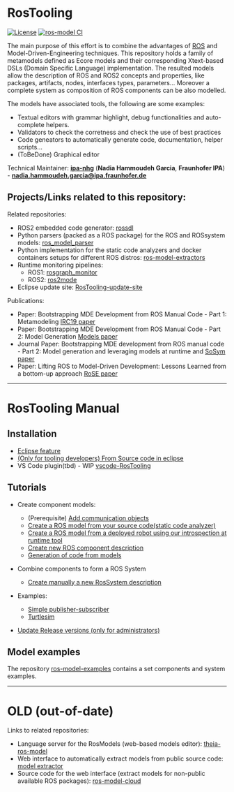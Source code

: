 # RosTooling

[![License](https://img.shields.io/badge/License-Apache_2.0-blue.svg)](https://opensource.org/licenses/Apache-2.0) [![ros-model CI](https://github.com/ipa320/ros-model/actions/workflows/build.yml/badge.svg)](https://github.com/ipa320/ros-model/actions/workflows/build.yml)

The main purpose of this effort is to combine the advantages of [ROS](http://wiki.ros.org/) and Model-Driven-Engineering techniques. This repository holds a family of metamodels defined as Ecore models and their corresponding Xtext-based DSLs (Domain Specific Language) implementation. 
The resulted models allow the description of ROS and ROS2 concepts and properties, like packages, artifacts, nodes, interfaces types, parameters... Moreover a complete system as composition of ROS components can be also modelled.

The models have associated tools, the following are some examples:
- Textual editors with grammar highlight, debug functionalities and auto-complete helpers.
- Validators to check the corretness and check the use of best practices
- Code geneators to automatically generate code, documentation, helper scripts...
- (ToBeDone) Graphical editor

Technical Maintainer: [**ipa-nhg**](https://github.com/ipa-nhg/) (**Nadia Hammoudeh Garcia**, **Fraunhofer IPA**) - **nadia.hammoudeh.garcia@ipa.fraunhofer.de**

## Projects/Links related to this repository:

Related repositories:
- ROS2 embedded code generator: [rossdl](https://github.com/CoreSenseEU/rossdl)
- Python parsers (packed as a ROS package) for the ROS and ROSsystem models: [ros_model_parser](https://github.com/ipa320/ros_model_parser)
- Python implementation for the static code analyzers and docker containers setups for different ROS distros: [ros-model-extractors](https://github.com/ipa320/ros-model-extractors)
- Runtime monitoring pipelines:
  - ROS1: [rosgraph_monitor](https://github.com/ipa320/rosgraph_monitor)
  - ROS2: [ros2mode](https://github.com/ipa-cmh/ros2model/)
- Eclipse update site: [RosTooling-update-site](https://github.com/ipa320/RosTooling-update-site)

Publications:
- Paper: Bootstrapping MDE Development from ROS Manual Code - Part 1: Metamodeling [IRC19 paper](https://ieeexplore.ieee.org/document/8675668)
- Paper: Bootstrapping MDE Development from ROS Manual Code - Part 2: Model Generation [Models paper](https://ieeexplore.ieee.org/document/8906937)
- Journal Paper: Bootstrapping MDE development from ROS manual code - Part 2: Model generation and leveraging models at runtime and  [SoSym paper](https://link.springer.com/article/10.1007/s10270-021-00873-2)
- Paper: Lifting ROS to Model-Driven Development: Lessons Learned from a bottom-up approach [RoSE paper](https://awortmann.github.io/downloads/preprints/2023/Lifting_ROS_to_Model-Driven_Development_-_Lessons_Learned_from_a_bottom-up_approach.pdf)

---------------------------------------------------------

# RosTooling Manual

## Installation

- [Eclipse feature](docu/Installation.md#option-1-using-the-release-version-recommended)
- [(Only for tooling developers) From Source code in eclipse](docu/Installation.md#option-2-using-the-eclipse-installer---source-installation-ros-tooling-developers)
- VS Code plugin(tbd) - WIP [vscode-RosTooling](https://github.com/ipa320/vscode-RosTooling)

## Tutorials

- Create component models:
  - (Prerequisite) [Add communication objects](docu/NewCommunicationObjects.md)
  - [Create a ROS model from your source code(static code analyzer)](docu/NewRosModel.md)
  - [Create a ROS model from a deployed robot using our introspection at runtime tool](docu/IntrospectionNode.md)
  - [Create new ROS component description](docu/RosModelDescription.md)
  - [Generation of code from models](docu/CodeGeneration.md)

- Combine components to form a ROS System
  - [Create manually a new RosSystem description](docu/RosSystemModelDescription.md)
  
- Examples:
  - [Simple publisher-subscriber](docu/Example_PubSub.md)
  - [Turtlesim](docu/Example_Turtlesim.md)

- [Update Release versions (only for administrators)](docu/Release.md)

## Model examples

The repository [ros-model-examples](https://github.com/ipa-nhg/ros-model-examples) contains a set components and system examples.

---------------------------------------------------------
# OLD (out-of-date)

Links to related repositories:
- Language server for the RosModels (web-based models editor): [theia-ros-model](https://github.com/ipa-nhg/theia-ros-model)
- Web interface to automatically extract models from public source code: [model extractor](http://ros-model.seronet-project.de/)
- Source code for the web interface (extract models for non-public available ROS packages): [ros-model-cloud](https://github.com/ipa320/ros-model-cloud)
